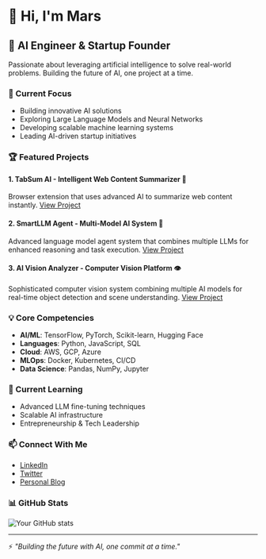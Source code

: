 # 👋 Hi, I'm Mars

## 🚀 AI Engineer & Startup Founder

Passionate about leveraging artificial intelligence to solve real-world problems. Building the future of AI, one project at a time.

### 🔭 Current Focus
- Building innovative AI solutions
- Exploring Large Language Models and Neural Networks
- Developing scalable machine learning systems
- Leading AI-driven startup initiatives

### 🏆 Featured Projects

#### 1. TabSum AI - Intelligent Web Content Summarizer 🤖
Browser extension that uses advanced AI to summarize web content instantly.
[View Project](https://github.com/MarsX-2002/tabsum-ai)

#### 2. SmartLLM Agent - Multi-Model AI System 🧠
Advanced language model agent system that combines multiple LLMs for enhanced reasoning and task execution.
[View Project](https://github.com/MarsX-2002/smart-llm-agent)

#### 3. AI Vision Analyzer - Computer Vision Platform 👁️
Sophisticated computer vision system combining multiple AI models for real-time object detection and scene understanding.
[View Project](https://github.com/MarsX-2002/ai-vision-analyzer)

### 💡 Core Competencies
- **AI/ML**: TensorFlow, PyTorch, Scikit-learn, Hugging Face
- **Languages**: Python, JavaScript, SQL
- **Cloud**: AWS, GCP, Azure
- **MLOps**: Docker, Kubernetes, CI/CD
- **Data Science**: Pandas, NumPy, Jupyter

### 🌱 Current Learning
- Advanced LLM fine-tuning techniques
- Scalable AI infrastructure
- Entrepreneurship & Tech Leadership

### 📫 Connect With Me
- [LinkedIn](#) <!-- Add your LinkedIn URL -->
- [Twitter](#) <!-- Add your Twitter URL -->
- [Personal Blog](#) <!-- Add your blog URL if you have one -->

### 📊 GitHub Stats
![Your GitHub stats](https://github-readme-stats.vercel.app/api?username=MarsX-2002&show_icons=true&theme=radical)

---
⚡ *"Building the future with AI, one commit at a time."*
